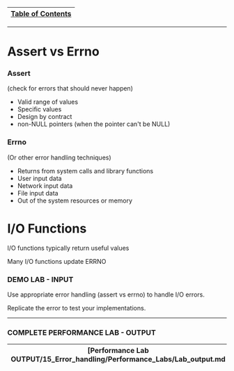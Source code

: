 |[Table of Contents](/00-Table-of-Contents.md)|
|---|

---

# Assert vs Errno

### Assert
(check for errors that should never happen)

* Valid range of values
* Specific values
* Design by contract
* non-NULL pointers (when the pointer can't be NULL)

### Errno
(Or other error handling techniques)

* Returns from system calls and library functions
* User input data
* Network input data
* File input data
* Out of the system resources or memory

# I/O Functions

I/O functions typically return useful values

Many I/O functions update ERRNO

### DEMO LAB - INPUT

Use appropriate error handling (assert vs errno) to handle I/O errors.

Replicate the error to test your implementations.

---
### COMPLETE PERFORMANCE LAB - OUTPUT

|[Performance Lab OUTPUT/15_Error_handling/Performance_Labs/Lab_output.md|
|---|
